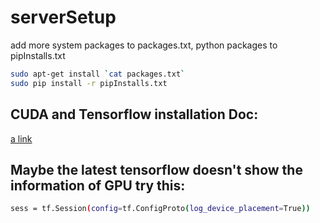 # serverSetup
add more system packages to packages.txt, python packages to pipInstalls.txt
```bash
sudo apt-get install `cat packages.txt`
sudo pip install -r pipInstalls.txt
```
## CUDA and Tensorflow installation Doc:
[a link](https://github.com/donnydcy/serverSetup/blob/master/InstallingCUDA8Tensorflow1_0inUbuntu16_04.md)

## Maybe the latest tensorflow doesn't show the information of GPU try this:
```bash
sess = tf.Session(config=tf.ConfigProto(log_device_placement=True))
```
